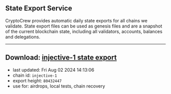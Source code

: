 ## State Export Service
CryptoCrew provides automatic daily state exports for all chains we validate. State export files can be used as genesis files and are a snapshot of the current blockchain state, including all validators, accounts, balances and delegations.

---
**Download: [injective-1 state export](https://dl-eu2.ccvalidators.com/SERVICE/injective/injective-1_export_80432447.json)**
---

- last updated: Fri Aug 02 2024 14:13:06
- chain id: `injective-1`
- export height: `80432447`
- use for: airdrops, local tests, chain recovery

